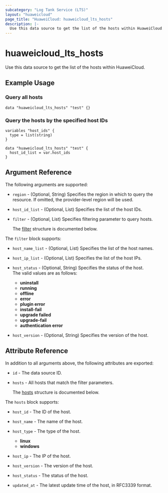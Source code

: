```yaml
---
subcategory: "Log Tank Service (LTS)"
layout: "huaweicloud"
page_title: "HuaweiCloud: huaweicloud_lts_hosts"
description: |-
  Use this data source to get the list of the hosts within HuaweiCloud.
---
```


# huaweicloud_lts_hosts

Use this data source to get the list of the hosts within HuaweiCloud.

## Example Usage

### Query all hosts

```hcl
data "huaweicloud_lts_hosts" "test" {}
```

### Query the hosts by the specified host IDs

```hcl
variables "host_ids" {
  type = list(string)
}

data "huaweicloud_lts_hosts" "test" {
  host_id_list = var.host_ids
}
```

## Argument Reference

The following arguments are supported:

* `region` - (Optional, String) Specifies the region in which to query the resource.
  If omitted, the provider-level region will be used.

* `host_id_list` - (Optional, List) Specifies the list of the host IDs.

* `filter` - (Optional, List) Specifies filtering parameter to query hosts.

  The [filter](#host_filter_struct) structure is documented below.

<a name="host_filter_struct"></a>
The `filter` block supports:

* `host_name_list` - (Optional, List) Specifies the list of the host names.

* `host_ip_list` - (Optional, List) Specifies the list of the host IPs.

* `host_status` - (Optional, String) Specifies the status of the host.  
  The valid values are as follows:
  + **uninstall**
  + **running**
  + **offline**
  + **error**
  + **plugin error**
  + **install-fail**
  + **upgrade failed**
  + **upgrade-fail**
  + **authentication error**

* `host_version` - (Optional, String) Specifies the version of the host.

## Attribute Reference

In addition to all arguments above, the following attributes are exported:

* `id` - The data source ID.

* `hosts` - All hosts that match the filter parameters.

  The [hosts](#lts_hosts_struct) structure is documented below.

<a name="lts_hosts_struct"></a>
The `hosts` block supports:

* `host_id` - The ID of the host.

* `host_name` - The name of the host.

* `host_type` - The type of the host.
  + **linux**
  + **windows**

* `host_ip` - The IP of the host.

* `host_version` - The version of the host.

* `host_status` - The status of the host.

* `updated_at` - The latest update time of the host, in RFC3339 format.
